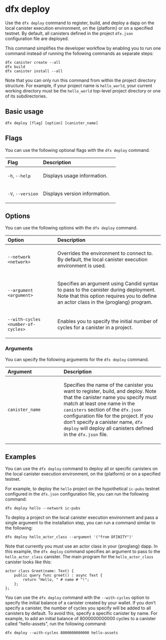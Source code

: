 # dfx deploy

Use the `dfx deploy` command to register, build, and deploy a dapp on the local canister execution environment, on the {platform} or on a specified testnet. By default, all canisters defined in the project `dfx.json` configuration file are deployed.

This command simplifies the developer workflow by enabling you to run one command instead of running the following commands as separate steps:

    dfx canister create --all
    dfx build
    dfx canister install --all

Note that you can only run this command from within the project directory structure. For example, if your project name is `hello_world`, your current working directory must be the `hello_world` top-level project directory or one of its subdirectories.

## Basic usage

    dfx deploy [flag] [option] [canister_name]

## Flags

You can use the following optional flags with the `dfx deploy` command.

<table>
<colgroup>
<col style="width: 32%" />
<col style="width: 68%" />
</colgroup>
<thead>
<tr class="header">
<th style="text-align: left;">Flag</th>
<th style="text-align: left;">Description</th>
</tr>
</thead>
<tbody>
<tr class="odd">
<td style="text-align: left;"><p><code>-h</code>, <code>--help</code></p></td>
<td style="text-align: left;"><p>Displays usage information.</p></td>
</tr>
<tr class="even">
<td style="text-align: left;"><p><code>-V</code>, <code>--version</code></p></td>
<td style="text-align: left;"><p>Displays version information.</p></td>
</tr>
</tbody>
</table>

## Options

You can use the following options with the `dfx deploy` command.

<table>
<colgroup>
<col style="width: 32%" />
<col style="width: 68%" />
</colgroup>
<thead>
<tr class="header">
<th style="text-align: left;">Option</th>
<th style="text-align: left;">Description</th>
</tr>
</thead>
<tbody>
<tr class="odd">
<td style="text-align: left;"><p><code>--network &lt;network&gt;</code></p></td>
<td style="text-align: left;"><p>Overrides the environment to connect to. By default, the local canister execution environment is used.</p></td>
</tr>
<tr class="even">
<td style="text-align: left;"><p><code>--argument &lt;argument&gt;</code></p></td>
<td style="text-align: left;"><p>Specifies an argument using Candid syntax to pass to the canister during deployment. Note that this option requires you to define an actor class in the {proglang} program.</p></td>
</tr>
<tr class="odd">
<td style="text-align: left;"><p><code>--with-cycles &lt;number-of-cycles&gt;</code></p></td>
<td style="text-align: left;"><p>Enables you to specify the initial number of cycles for a canister in a project.</p></td>
</tr>
</tbody>
</table>

### Arguments

You can specify the following arguments for the `dfx deploy` command.

<table>
<colgroup>
<col style="width: 36%" />
<col style="width: 64%" />
</colgroup>
<thead>
<tr class="header">
<th style="text-align: left;">Argument</th>
<th style="text-align: left;">Description</th>
</tr>
</thead>
<tbody>
<tr class="odd">
<td style="text-align: left;"><p><code>canister_name</code></p></td>
<td style="text-align: left;"><p>Specifies the name of the canister you want to register, build, and deploy. Note that the canister name you specify must match at least one name in the <code>canisters</code> section of the <code>dfx.json</code> configuration file for the project. If you don’t specify a canister name, <code>dfx deploy</code> will deploy all canisters defined in the <code>dfx.json</code> file.</p></td>
</tr>
</tbody>
</table>

## Examples

You can use the `dfx deploy` command to deploy all or specific canisters on the local canister execution environment, on the {platform} or on a specified testnet.

For example, to deploy the `hello` project on the hypothetical `ic-pubs` testnet configured in the `dfx.json` configuration file, you can run the following command:

    dfx deploy hello --network ic-pubs

To deploy a project on the local canister execution environment and pass a single argument to the installation step, you can run a command similar to the following:

    dfx deploy hello_actor_class --argument '("from DFINITY")'

Note that currently you must use an actor class in your {proglang} dapp. In this example, the `dfx deploy` command specifies an argument to pass to the `hello_actor_class` canister. The main program for the `hello_actor_class` canister looks like this:

    actor class Greet(name: Text) {
        public query func greet() : async Text {
            return "Hello, " # name # "!";
        };
    };

You can use the `dfx deploy` command with the `--with-cycles` option to specify the initial balance of a canister created by your wallet. If you don’t specify a canister, the number of cycles you specify will be added to all canisters by default. To avoid this, specify a specific canister by name. For example, to add an initial balance of 8000000000000 cycles to a canister called "hello-assets", run the following command:

    dfx deploy --with-cycles 8000000000000 hello-assets
